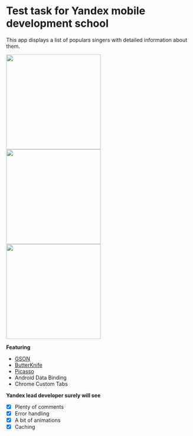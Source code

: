 # Test task for Yandex mobile development school

This app displays a list of populars singers with detailed information about them.

<img src="https://pp.vk.me/c630219/v630219017/25ebb/0bnpBuriO4E.jpg" width="256">  <img src="https://pp.vk.me/c630219/v630219017/25ec9/KXVKtipjc-M.jpg" width="256">  <img src="https://pp.vk.me/c630219/v630219017/25ea7/kjLYdm-Y9h8.jpg" width="256">

**Featuring**
- [GSON](https://github.com/google/gson)
- [ButterKnife](https://github.com/JakeWharton/butterknife)
- [Picasso](http://square.github.io/picasso/)
- Android Data Binding
- Chrome Custom Tabs

**Yandex lead developer surely will see**
- [x] Plenty of comments
- [x] Error handling
- [x] A bit of animations 
- [x] Caching 
